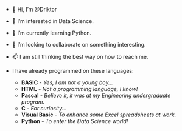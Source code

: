 - 👋 Hi, I’m @Driktor
- 👀 I’m interested in Data Science.
- 🌱 I’m currently learning Python.
- 💞️ I’m looking to collaborate on something interesting.
- 📫 I am still thinking the best way on how to reach me.



- I have already programmed on these languages:
  - **BASIC** - _Yes, I am not a young boy..._
  - **HTML** - _Not a programming language, I know!_
  - **Pascal** - _Believe it, it was at my Engineering undergraduate program._
  - **C** - _For curiosity..._
  - **Visual Basic** - _To enhance some Excel spreadsheets at work._
  - **Python** - _To enter the Data Science world!_


<!---
Driktor/Driktor is a ✨ special ✨ repository because its `README.md` (this file) appears on your GitHub profile.
You can click the Preview link to take a look at your changes.
--->

